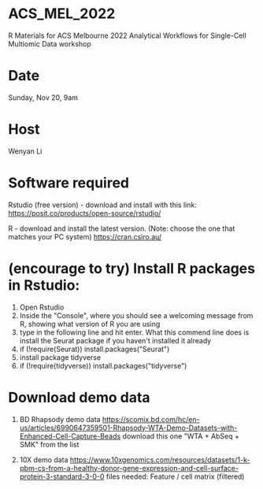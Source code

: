 # ACS_MEL_2022
R Materials for ACS Melbourne 2022 
Analytical Workflows for Single-Cell Multiomic Data workshop

# Date
Sunday, Nov 20, 9am

# Host
Wenyan Li

# Software required
Rstudio (free version) - download and install with this link:
https://posit.co/products/open-source/rstudio/

R - download and install the latest version. (Note: choose the one that matches your PC system)
https://cran.csiro.au/

# (encourage to try) Install R packages in Rstudio:
1. Open Rstudio
2. Inside the "Console", where you should see a welcoming message from R, showing what version of R you are using
3. type in the following line and hit enter. What this commend line does is install the Seurat package if you haven't installed it already
4. if (!require(Seurat)) install.packages("Seurat")
5. install package tidyverse
6. if (!require(tidyverse)) install.packages("tidyverse")

# Download demo data
1. BD Rhapsody demo data
https://scomix.bd.com/hc/en-us/articles/6990647359501-Rhapsody-WTA-Demo-Datasets-with-Enhanced-Cell-Capture-Beads
download this one "WTA + AbSeq + SMK" from the list

2. 10X demo data
https://www.10xgenomics.com/resources/datasets/1-k-pbm-cs-from-a-healthy-donor-gene-expression-and-cell-surface-protein-3-standard-3-0-0
files needed: Feature / cell matrix (filtered)
